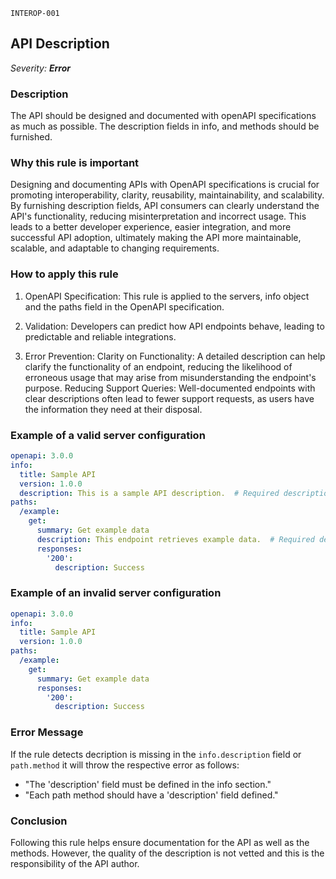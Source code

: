 `INTEROP-001`

## API Description

_Severity: **Error**_

### Description

The API should be designed and documented with openAPI specifications as much as possible. The description fields in info, and methods should be furnished.

### Why this rule is important

Designing and documenting APIs with OpenAPI specifications is crucial for promoting interoperability, clarity, reusability, maintainability, and scalability. By furnishing description fields, API consumers can clearly understand the API's functionality, reducing misinterpretation and incorrect usage. This leads to a better developer experience, easier integration, and more successful API adoption, ultimately making the API more maintainable, scalable, and adaptable to changing requirements.

### How to apply this rule

1. OpenAPI Specification:
   This rule is applied to the servers, info object and the paths field in the OpenAPI specification.

2. Validation:
   Developers can predict how API endpoints behave, leading to predictable and reliable integrations.

3. Error Prevention:
   Clarity on Functionality: A detailed description can help clarify the functionality of an endpoint, reducing the likelihood of erroneous usage that may arise from misunderstanding the endpoint's purpose.
   Reducing Support Queries: Well-documented endpoints with clear descriptions often lead to fewer support requests, as users have the information they need at their disposal.


### Example of a valid server configuration

```yaml
openapi: 3.0.0
info:
  title: Sample API
  version: 1.0.0
  description: This is a sample API description.  # Required description
paths:
  /example:
    get:
      summary: Get example data
      description: This endpoint retrieves example data.  # Required description
      responses:
        '200':
          description: Success
```

### Example of an invalid server configuration

```yaml
openapi: 3.0.0
info:
  title: Sample API
  version: 1.0.0
paths:
  /example:
    get:
      summary: Get example data
      responses:
        '200':
          description: Success
```

### Error Message

If the rule detects decription is missing in the `info.description` field or `path.method` it will throw the respective error as follows:

- "The 'description' field must be defined in the info section."
- "Each path method should have a 'description' field defined."

### Conclusion

Following this rule helps ensure documentation for the API as well as the methods. However, the quality of the description is not vetted and this is the responsibility of the API author.
